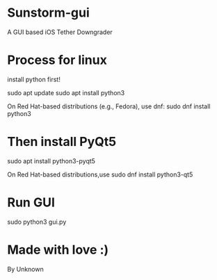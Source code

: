 # Sunstorm-gui
A GUI based iOS Tether Downgrader 


# Process for linux
install python first!

sudo apt update
sudo apt install python3

On Red Hat-based distributions (e.g., Fedora), use dnf:
sudo dnf install python3

# Then install PyQt5
sudo apt install python3-pyqt5

On Red Hat-based distributions,use
sudo dnf install python3-qt5

# Run GUI
sudo python3 gui.py


# Made with love :)
By Unknown
